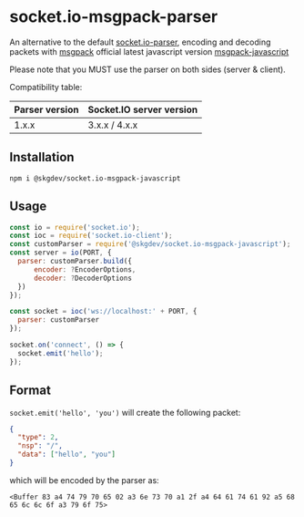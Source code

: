 
# socket.io-msgpack-parser

An alternative to the default [socket.io-parser](https://github.com/socketio/socket.io-parser), encoding and decoding packets with [msgpack](http://msgpack.org/) official latest javascript version [msgpack-javascript](https://github.com/msgpack/msgpack-javascript)

Please note that you MUST use the parser on both sides (server & client).

Compatibility table:

| Parser version | Socket.IO server version |
|----------------| ------------------------ |
| 1.x.x          | 3.x.x / 4.x.x            |

## Installation

```
npm i @skgdev/socket.io-msgpack-javascript
```

## Usage

```js
const io = require('socket.io');
const ioc = require('socket.io-client');
const customParser = require('@skgdev/socket.io-msgpack-javascript');
const server = io(PORT, {
  parser: customParser.build({
      encoder: ?EncoderOptions,
      decoder: ?DecoderOptions
  })
});

const socket = ioc('ws://localhost:' + PORT, {
  parser: customParser
});

socket.on('connect', () => {
  socket.emit('hello');
});
```

## Format

`socket.emit('hello', 'you')` will create the following packet:

```json
{
  "type": 2,
  "nsp": "/",
  "data": ["hello", "you"]
}
```

which will be encoded by the parser as:

`<Buffer 83 a4 74 79 70 65 02 a3 6e 73 70 a1 2f a4 64 61 74 61 92 a5 68 65 6c 6c 6f a3 79 6f 75>`
